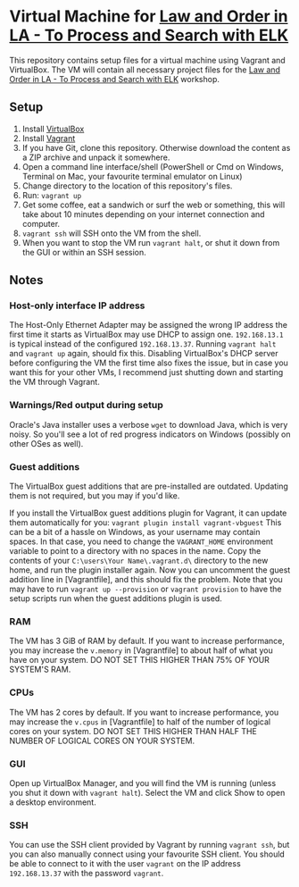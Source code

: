 # Virtual Machine for [Law and Order in LA - To Process and Search with ELK](https://2016.javazone.no/program/law-and-order-in-la-to-process-and-search-with-elk)

This repository contains setup files for a virtual machine using Vagrant and VirtualBox. The VM will contain all necessary project files for the [Law and Order in LA - To Process and Search with ELK](https://2016.javazone.no/program/law-and-order-in-la-to-process-and-search-with-elk) workshop.

## Setup

1. Install [VirtualBox](https://www.virtualbox.org/wiki/Downloads)
2. Install [Vagrant](https://www.vagrantup.com/)
3. If you have Git, clone this repository. Otherwise download the content as a ZIP archive and unpack it somewhere.
4. Open a command line interface/shell (PowerShell or Cmd on Windows, Terminal on Mac, your favourite terminal emulator on Linux)
5. Change directory to the location of this repository's files.
6. Run: `vagrant up`
7. Get some coffee, eat a sandwich or surf the web or something, this will take about 10 minutes depending on your internet connection and computer.
8. `vagrant ssh` will SSH onto the VM from the shell.
9. When you want to stop the VM run `vagrant halt`, or shut it down from the GUI or within an SSH session.

## Notes

### Host-only interface IP address

The Host-Only Ethernet Adapter may be assigned the wrong IP address the first time it starts as VirtualBox may use DHCP to assign one. `192.168.13.1` is typical instead of the configured `192.168.13.37`. Running `vagrant halt` and `vagrant up` again, should fix this. Disabling VirtualBox's DHCP server before configuring the VM the first time also fixes the issue, but in case you want this for your other VMs, I recommend just shutting down and starting the VM through Vagrant.

### Warnings/Red output during setup

Oracle's Java installer uses a verbose `wget` to download Java, which is very noisy. So you'll see a lot of red progress indicators on Windows (possibly on other OSes as well).

### Guest additions

The VirtualBox guest additions that are pre-installed are outdated. Updating them is not required, but you may if you'd like.

If you install the VirtualBox guest additions plugin for Vagrant, it can update them automatically for you: `vagrant plugin install vagrant-vbguest` This can be a bit of a hassle on Windows, as your username may contain spaces. In that case, you need to change the `VAGRANT_HOME` environment variable to point to a directory with no spaces in the name. Copy the contents of your `C:\users\Your Name\.vagrant.d\` directory to the new home, and run the plugin installer again. Now you can uncomment the guest addition line in [Vagrantfile], and this should fix the problem. Note that you may have to run `vagrant up --provision` or `vagrant provision` to have the setup scripts run when the guest additions plugin is used.

### RAM

The VM has 3 GiB of RAM by default. If you want to increase performance, you may increase the `v.memory` in [Vagrantfile] to about half of what you have on your system. DO NOT SET THIS HIGHER THAN 75% OF YOUR SYSTEM'S RAM.

### CPUs

The VM has 2 cores by default. If you want to increase performance, you may increase the `v.cpus` in [Vagrantfile] to half of the number of logical cores on your system. DO NOT SET THIS HIGHER THAN HALF THE NUMBER OF LOGICAL CORES ON YOUR SYSTEM.

### GUI

Open up VirtualBox Manager, and you will find the VM is running (unless you shut it down with `vagrant halt`). Select the VM and click Show to open a desktop environment.

### SSH

You can use the SSH client provided by Vagrant by running `vagrant ssh`, but you can also manually connect using your favourite SSH client. You should be able to connect to it with the user `vagrant` on the IP address `192.168.13.37` with the password `vagrant`.
